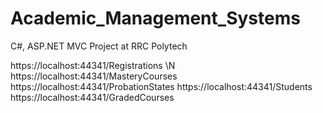 # Academic_Management_Systems
C#, ASP.NET MVC Project at RRC Polytech


https://localhost:44341/Registrations \N
https://localhost:44341/MasteryCourses
https://localhost:44341/ProbationStates
https://localhost:44341/Students
https://localhost:44341/GradedCourses
